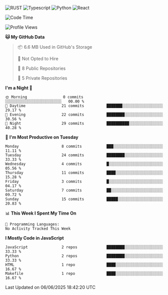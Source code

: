 ![RUST](https://img.shields.io/badge/-Rust-141414?style=flat&logo=rust)
![Typescript](https://img.shields.io/badge/-Typescript-141414?style=flat&logo=typescript)
![Python](https://img.shields.io/badge/-Python-141414?style=flat&logo=python)
![React](https://img.shields.io/badge/-React-141414?style=flat&logo=react)

<!--START_SECTION:waka-->
![Code Time](http://img.shields.io/badge/Code%20Time-636%20hrs%2032%20mins-blue)

![Profile Views](http://img.shields.io/badge/Profile%20Views-0-blue)

**🐱 My GitHub Data** 

> 📦 6.6 MB Used in GitHub's Storage 
 > 
> 🚫 Not Opted to Hire
 > 
> 📜 8 Public Repositories 
 > 
> 🔑 5 Private Repositories 
 > 
**I'm a Night 🦉** 

```text
🌞 Morning                0 commits           ░░░░░░░░░░░░░░░░░░░░░░░░░   00.00 % 
🌆 Daytime                21 commits          ███████░░░░░░░░░░░░░░░░░░   29.17 % 
🌃 Evening                22 commits          ████████░░░░░░░░░░░░░░░░░   30.56 % 
🌙 Night                  29 commits          ██████████░░░░░░░░░░░░░░░   40.28 % 
```
📅 **I'm Most Productive on Tuesday** 

```text
Monday                   8 commits           ███░░░░░░░░░░░░░░░░░░░░░░   11.11 % 
Tuesday                  24 commits          ████████░░░░░░░░░░░░░░░░░   33.33 % 
Wednesday                4 commits           █░░░░░░░░░░░░░░░░░░░░░░░░   05.56 % 
Thursday                 11 commits          ████░░░░░░░░░░░░░░░░░░░░░   15.28 % 
Friday                   3 commits           █░░░░░░░░░░░░░░░░░░░░░░░░   04.17 % 
Saturday                 7 commits           ██░░░░░░░░░░░░░░░░░░░░░░░   09.72 % 
Sunday                   15 commits          █████░░░░░░░░░░░░░░░░░░░░   20.83 % 
```


📊 **This Week I Spent My Time On** 

```text
💬 Programming Languages: 
No Activity Tracked This Week
```

**I Mostly Code in JavaScript** 

```text
JavaScript               2 repos             ████████░░░░░░░░░░░░░░░░░   33.33 % 
Python                   2 repos             ████████░░░░░░░░░░░░░░░░░   33.33 % 
HTML                     1 repo              ████░░░░░░░░░░░░░░░░░░░░░   16.67 % 
Makefile                 1 repo              ████░░░░░░░░░░░░░░░░░░░░░   16.67 % 
```




 Last Updated on 06/06/2025 18:42:20 UTC
<!--END_SECTION:waka-->
